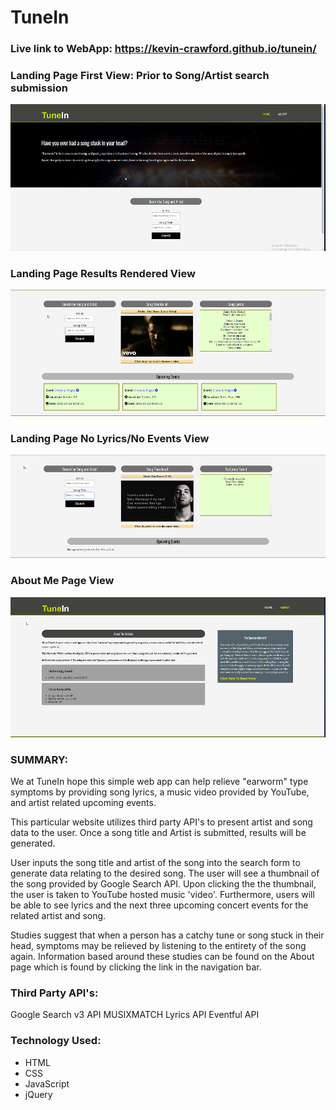 
# TuneIn

### Live link to WebApp: https://kevin-crawford.github.io/tunein/




### Landing Page First View: Prior to Song/Artist search submission
![ScreenShot](/images/landingpage.png)


### Landing Page Results Rendered View
![Screenshot](/images/resultsection.png)


### Landing Page No Lyrics/No Events View
![Screenshot](/images/incorrectresults.png)


### About Me Page View
![Screenshot](/images/aboutpage.png)

### SUMMARY:
We at TuneIn hope this simple web app can help relieve "earworm" type symptoms by providing song lyrics, a music video provided by YouTube, and artist related upcoming events.

This particular website utilizes third party API's to present artist and song data to the user. Once a song title and Artist is submitted, results will be generated.

User inputs the song title and artist of the song into the search form to generate data relating to the desired song. The user will see a thumbnail of the song provided by Google Search API. Upon clicking the the thumbnail, the user is taken to YouTube hosted music 'video'. Furthermore, users will be able to see lyrics and the next three upcoming concert events for the related artist and song. 

Studies suggest that when a person has a catchy tune or song stuck in their head, symptoms may be relieved by listening to the entirety of the song again. Information based around these studies can be found on the About page which is found by clicking the link in the navigation bar.



### Third Party API's:

Google Search v3 API
MUSIXMATCH Lyrics API
Eventful API


### Technology Used:

* HTML
* CSS
* JavaScript
* jQuery


